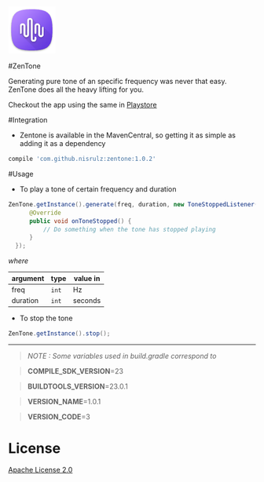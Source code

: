 
![logo](https://github.com/nisrulz/zentone/raw/master/app/src/main/res/mipmap-xhdpi/ic_launcher.png)

#ZenTone

Generating pure tone of an specific frequency was never that easy.
ZenTone does all the heavy lifting for you.

Checkout the app using the same in [Playstore](https://play.google.com/store/apps/details?id=in.excogitation.library_zentone)

#Integration
- Zentone is available in the MavenCentral, so getting it as simple as adding it as a dependency
```gradle
compile 'com.github.nisrulz:zentone:1.0.2'
```

#Usage
+ To play a tone of certain frequency and duration
```java
ZenTone.getInstance().generate(freq, duration, new ToneStoppedListener() {
      @Override
      public void onToneStopped() {
          // Do something when the tone has stopped playing
      }
  });
```
*where*

|argument|type|value in
|---|---|---|
|freq|`int`|Hz
|duration|`int`|seconds


+ To stop the tone
```java
ZenTone.getInstance().stop();
```


---
> *NOTE : Some variables used in build.gradle correspond to*

> **COMPILE_SDK_VERSION**=23

> **BUILDTOOLS_VERSION**=23.0.1

> **VERSION_NAME**=1.0.1

> **VERSION_CODE**=3

# License

 <a rel="license" href="http://www.apache.org/licenses/LICENSE-2.0.html" target="_blank">Apache License 2.0</a>
